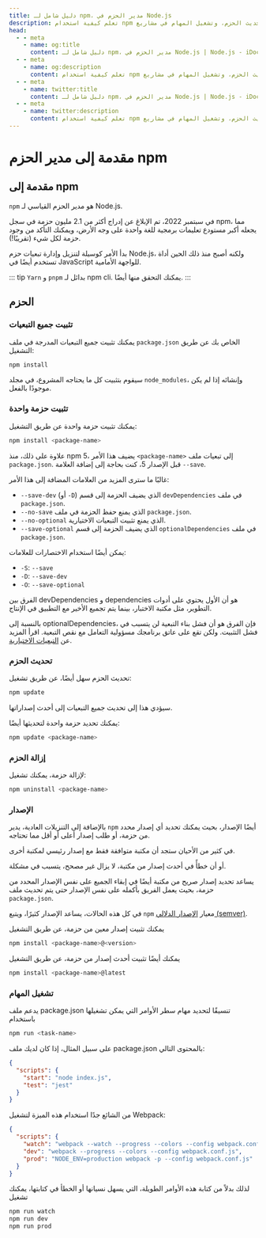 ```yaml
---
title: دليل شامل لـ npm، مدير الحزم في Node.js
description: تعلم كيفية استخدام npm لإدارة الاعتمادات، وتثبيت وتحديث الحزم، وتشغيل المهام في مشاريع Node.js الخاصة بك.
head:
  - - meta
    - name: og:title
      content: دليل شامل لـ npm، مدير الحزم في Node.js | Node.js - iDoc.dev
  - - meta
    - name: og:description
      content: تعلم كيفية استخدام npm لإدارة الاعتمادات، وتثبيت وتحديث الحزم، وتشغيل المهام في مشاريع Node.js الخاصة بك.
  - - meta
    - name: twitter:title
      content: دليل شامل لـ npm، مدير الحزم في Node.js | Node.js - iDoc.dev
  - - meta
    - name: twitter:description
      content: تعلم كيفية استخدام npm لإدارة الاعتمادات، وتثبيت وتحديث الحزم، وتشغيل المهام في مشاريع Node.js الخاصة بك.
---
```



# مقدمة إلى مدير الحزم npm

## مقدمة إلى npm

`npm` هو مدير الحزم القياسي لـ Node.js.

في سبتمبر 2022، تم الإبلاغ عن إدراج أكثر من 2.1 مليون حزمة في سجل npm، مما يجعله أكبر مستودع تعليمات برمجية للغة واحدة على وجه الأرض، ويمكنك التأكد من وجود حزمة لكل شيء (تقريبًا!).

بدأ الأمر كوسيلة لتنزيل وإدارة تبعيات حزم Node.js، ولكنه أصبح منذ ذلك الحين أداة تستخدم أيضًا في JavaScript للواجهة الأمامية.

::: tip
`Yarn` و `pnpm` بدائل لـ npm cli. يمكنك التحقق منها أيضًا.
:::

## الحزم

### تثبيت جميع التبعيات

يمكنك تثبيت جميع التبعيات المدرجة في ملف `package.json` الخاص بك عن طريق التشغيل:

```bash
npm install
```

سيقوم بتثبيت كل ما يحتاجه المشروع، في مجلد `node_modules`، وإنشائه إذا لم يكن موجودًا بالفعل.

### تثبيت حزمة واحدة

يمكنك تثبيت حزمة واحدة عن طريق التشغيل:

```bash
npm install <package-name>
```

علاوة على ذلك، منذ npm 5، يضيف هذا الأمر `<package-name>` إلى تبعيات ملف `package.json`. قبل الإصدار 5، كنت بحاجة إلى إضافة العلامة `--save`.

غالبًا ما سترى المزيد من العلامات المضافة إلى هذا الأمر:

+ `--save-dev` (أو `-D`) الذي يضيف الحزمة إلى قسم `devDependencies` في ملف `package.json`.
+ `--no-save` الذي يمنع حفظ الحزمة في ملف `package.json`.
+ `--no-optional` الذي يمنع تثبيت التبعيات الاختيارية.
+ `--save-optional` الذي يضيف الحزمة إلى قسم `optionalDependencies` في ملف `package.json`.

يمكن أيضًا استخدام الاختصارات للعلامات:

+ `-S`: `--save`
+ `-D`: `--save-dev`
+ `-O`: `--save-optional`

الفرق بين devDependencies و dependencies هو أن الأول يحتوي على أدوات التطوير، مثل مكتبة الاختبار، بينما يتم تجميع الأخير مع التطبيق في الإنتاج.

بالنسبة إلى optionalDependencies، فإن الفرق هو أن فشل بناء التبعية لن يتسبب في فشل التثبيت. ولكن تقع على عاتق برنامجك مسؤولية التعامل مع نقص التبعية. اقرأ المزيد عن [التبعيات الاختيارية](https://docs.npmjs.com/cli/v10/using-npm/config#optional).


### تحديث الحزم
تحديث الحزم سهل أيضًا، عن طريق تشغيل:

```bash
npm update
```

سيؤدي هذا إلى تحديث جميع التبعيات إلى أحدث إصداراتها.

يمكنك تحديد حزمة واحدة لتحديثها أيضًا:

```bash
npm update <package-name>
```

### إزالة الحزم

لإزالة حزمة، يمكنك تشغيل:

```bash
npm uninstall <package-name>
```

### الإصدار
بالإضافة إلى التنزيلات العادية، يدير `npm` أيضًا الإصدار، بحيث يمكنك تحديد أي إصدار محدد من حزمة، أو طلب إصدار أعلى أو أقل مما تحتاجه.

في كثير من الأحيان ستجد أن مكتبة متوافقة فقط مع إصدار رئيسي لمكتبة أخرى.

أو أن خطأً في أحدث إصدار من مكتبة، لا يزال غير مصحح، يتسبب في مشكلة.

يساعد تحديد إصدار صريح من مكتبة أيضًا في إبقاء الجميع على نفس الإصدار المحدد من حزمة، بحيث يعمل الفريق بأكمله على نفس الإصدار حتى يتم تحديث ملف `package.json`.

في كل هذه الحالات، يساعد الإصدار كثيرًا، ويتبع `npm` معيار [الإصدار الدلالي (semver)](https://semver.org/).

يمكنك تثبيت إصدار معين من حزمة، عن طريق التشغيل

```bash
npm install <package-name>@<version>
```

يمكنك أيضًا تثبيت أحدث إصدار من حزمة، عن طريق التشغيل

```bash
npm install <package-name>@latest
```

### تشغيل المهام
يدعم ملف package.json تنسيقًا لتحديد مهام سطر الأوامر التي يمكن تشغيلها باستخدام

```bash
npm run <task-name>
```

على سبيل المثال، إذا كان لديك ملف package.json بالمحتوى التالي:

```json
{
  "scripts": {
    "start": "node index.js",
    "test": "jest"
  }
}
```

من الشائع جدًا استخدام هذه الميزة لتشغيل Webpack:

```json
{
  "scripts": {
    "watch": "webpack --watch --progress --colors --config webpack.conf.js",
    "dev": "webpack --progress --colors --config webpack.conf.js",
    "prod": "NODE_ENV=production webpack -p --config webpack.conf.js"
  }
}
```

لذلك بدلاً من كتابة هذه الأوامر الطويلة، التي يسهل نسيانها أو الخطأ في كتابتها، يمكنك تشغيل


```bash
npm run watch
npm run dev
npm run prod
```


